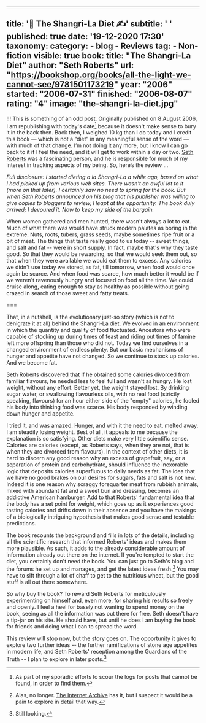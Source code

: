 
---
title: '&#128214; The Shangri-La Diet &#x270d;'
subtitle: ' '
published: true
date: '19-12-2020 17:30'
taxonomy:
    category:
        - blog
        - Reviews
    tag:
        - Non-fiction
visible: true
book:
	title: "The Shangri-La Diet"
	author: "Seth Roberts"
	url: "https://bookshop.org/books/all-the-light-we-cannot-see/9781501173219"
	year: "2006"
	started: "2006-07-31"
	finished: "2006-08-07"
	rating: "4"
	image: "the-shangri-la-diet.jpg"
---

!!! This is something of an odd post. Originally published on 8 August 2006, I am republishing with today's date[^1] because it doesn't make sense to bury it in the back then. Back then, I weighed 10 kg than I do today and I credit this book — which is not a “diet” in any meaningful sense of the word — with much of that change. I’m not doing it any more, but I know I can go back to it if I feel the need, and it will get to work within a day or two. [Seth Roberts](https://en.wikipedia.org/wiki/Seth_Roberts) was a fascinating person, and he is responsible for much of my interest in tracking aspects of my being. So, here’s the review …

[^1]: As part of my sporadic efforts to scour the logs for posts that cannot be found, in order to find them.

_Full disclosure: I started dieting a la Shangri-La a while ago, based on what I had picked up from various web sites. There wasn't an awful lot to it (more on that later). I certainly saw no need to spring for the book. But when Seth Roberts announced on [his blog](http://blog.sethroberts.net/) that his publisher was willing to give copies to bloggers to review, I leapt at the opportunity. The book duly arrived; I devoured it. Now to keep my side of the bargain._

When women gathered and men hunted, there wasn't always a lot to eat. Much of what there was would have struck modern palates as boring in the extreme. Nuts, roots, tubers, grass seeds, maybe sometimes ripe fruit or a bit of meat. The things that taste really good to us today -- sweet things, and salt and fat -- were in short supply. In fact, maybe that's why they taste good. So that they would be rewarding, so that we would seek them out, so that when they were available we would eat them to excess. Any calories we didn't use today we stored, as fat, till tomorrow, when food would once again be scarce. And when food was scarce, how much better it would be if we weren't ravenously hungry and focused on food all the time. We could cruise along, eating enough to stay as healthy as possible without going crazed in search of those sweet and fatty treats.

===

That, in a nutshell, is the evolutionary just-so story (which is not to denigrate it at all) behind the Shangri-La diet. We evolved in an environment in which the quantity and quality of food fluctuated. Ancestors who were capable of stocking up during times of feast and riding out times of famine left more offspring than those who did not. Today we find ourselves in a changed environment of endless plenty. But our basic mechanisms of hunger and appetite have not changed. So we continue to stock up calories. And we become fat.

Seth Roberts discovered that if he obtained some calories divorced from familiar flavours, he needed less to feel full and wasn't as hungry. He lost weight, without any effort. Better yet, the weight stayed lost. By drinking sugar water, or swallowing flavourless oils, with no real food (strictly speaking, flavours) for an hour either side of the "empty" calories, he fooled his body into thinking food was scarce. His body responded by winding down hunger and appetite.

I tried it, and was amazed. Hunger, and with it the need to eat, melted away. I am steadily losing weight. Best of all, it appeals to me because the explanation is so satisfying. Other diets make very little scientific sense. Calories are calories (except, as Roberts says, when they are not, that is when they are divorced from flavours). In the context of other diets, it is hard to discern any good reason why an excess of grapefruit, say, or a separation of protein and carbohydrate, should influence the inexorable logic that deposits calories superfluous to daily needs as fat. The idea that we have no good brakes on our desires for sugars, fats and salt is not new. Indeed it is one reason why scraggy forequarter meat from rubbish animals, mixed with abundant fat and a sweet bun and dressing, becomes an addictive American hamburger. Add to that Roberts' fundamental idea that the body has a set point for weight, which goes up as it experiences good tasting calories and drifts down in their absence and you have the makings of a biologically intriguing hypothesis that makes good sense and testable predictions.

The book recounts the background and fills in lots of the details, including all the scientific research that informed Roberts' ideas and makes them more plausible. As such, it adds to the already considerable amount of information already out there on the internet. If you're tempted to start the diet, you certainly don't need the book. You can just go to Seth's blog and the forums he set up and manages, and get the latest ideas fresh.[^2] You may have to sift through a lot of chaff to get to the nutritious wheat, but the good stuff is all out there somewhere.

[^2]: Alas, no longer. [The Internet Archive](https://web.archive.org/web/*/https://sethroberts.net) has it, but I suspect it would be a pain to explore in detail that way.

So why buy the book? To reward Seth Roberts for meticulously experimenting on himself and, even more, for sharing his results so freely and openly. I feel a heel for basely not wanting to spend money on the book, seeing as all the information was out there for free. Seth doesn't have a tip-jar on his site. He should have, but until he does I am buying the book for friends and doing what I can to spread the word.

This review will stop now, but the story goes on. The opportunity it gives to explore two further ideas -- the further ramifications of stone age appetites in modern life, and Seth Roberts' reception among the Guardians of the Truth -- I plan to explore in later posts.[^3]

[^3]: Still looking.


